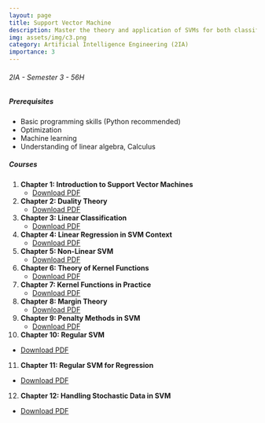 ```yaml
---
layout: page
title: Support Vector Machine
description: Master the theory and application of SVMs for both classification and regression tasks, including the use of kernel functions. 
img: assets/img/c3.png
category: Artificial Intelligence Engineering (2IA)
importance: 3
---
```


###### 2IA - Semester 3 - 56H
##### Prerequisites
- Basic programming skills (Python recommended)
- Optimization
- Machine learning
- Understanding of linear algebra, Calculus

##### Courses
1. **Chapter 1: Introduction to Support Vector Machines**
   - [Download PDF](../../assets/cours/Support%20Vector%20Maching/Chapter1-Introduction.pdf)
2. **Chapter 2: Duality Theory**
   - [Download PDF](../../assets/cours/Support%20Vector%20Maching/Chapter2-Duality%20Theory.pdf)
3. **Chapter 3: Linear Classification**
   - [Download PDF](../../assets/cours/Support%20Vector%20Maching/Chapter3-Linear%20Classification.pdf)
4. **Chapter 4: Linear Regression in SVM Context**
   - [Download PDF](../../assets/cours/Support%20Vector%20Maching/Chapter4-Linear%20Regression.pdf)
5. **Chapter 5: Non-Linear SVM**
   - [Download PDF](../../assets/cours/Support%20Vector%20Maching/Chapter5-NoLinear-SVM.pdf)
6. **Chapter 6: Theory of Kernel Functions**
   - [Download PDF](../../assets/cours/Support%20Vector%20Maching/Chapter6-Theory%20of%20kernel%20function.pdf)
7. **Chapter 7: Kernel Functions in Practice**
   - [Download PDF](../../assets/cours/Support%20Vector%20Maching/Chapter7-kernel%20functions.pdf)
8. **Chapter 8: Margin Theory**
   - [Download PDF](../../assets/cours/Support%20Vector%20Maching/Chapter8-Margin%20Theory.pdf)
9. **Chapter 9: Penalty Methods in SVM**
   - [Download PDF](../../assets/cours/Support%20Vector%20Maching/Chapter9-Penalty%20Methods.pdf)
10. **Chapter 10: Regular SVM**
   - [Download PDF](../../assets/cours/Support%20Vector%20Maching/Chapter10-RSVM.pdf)
11. **Chapter 11: Regular SVM for Regression**
   - [Download PDF](../../assets/cours/Support%20Vector%20Maching/Chapter11-RSVR.pdf)
12. **Chapter 12: Handling Stochastic Data in SVM**
   - [Download PDF](../../assets/cours/Support%20Vector%20Maching/Chapter12-Stochastic%20data.pdf)
